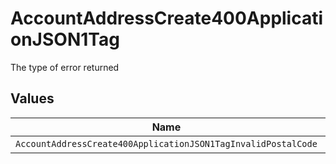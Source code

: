 # AccountAddressCreate400ApplicationJSON1Tag

The type of error returned


## Values

| Name                                                          | Value                                                         |
| ------------------------------------------------------------- | ------------------------------------------------------------- |
| `AccountAddressCreate400ApplicationJSON1TagInvalidPostalCode` | invalid_postal_code                                           |